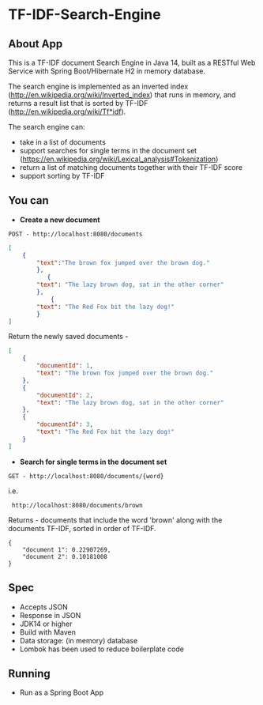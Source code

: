# TF-IDF-Search-Engine


## About App
This is a  TF-IDF document Search Engine in Java 14, built as a RESTful Web Service with Spring Boot/Hibernate H2 in memory database.

The search engine is implemented as an inverted index (http://en.wikipedia.org/wiki/Inverted_index) that runs in memory, and returns a result list that is sorted by TF-IDF (http://en.wikipedia.org/wiki/Tf*idf).

The search engine can:
* take in a list of documents
* support searches for single terms in the document set
(https://en.wikipedia.org/wiki/Lexical_analysis#Tokenization)
* return a list of matching documents together with their TF-IDF score
* support sorting by TF-IDF

## You can
* **Create a new document**
```
POST - http://localhost:8080/documents
```
```JSON
[
    {
        "text":"The brown fox jumped over the brown dog."
        },
           {
        "text": "The lazy brown dog, sat in the other corner"
        },
            {
        "text": "The Red Fox bit the lazy dog!"
        }
]
```
Return the newly saved documents -
```JSON
[
    {
        "documentId": 1,
        "text": "The brown fox jumped over the brown dog."
    },
    {
        "documentId": 2,
        "text": "The lazy brown dog, sat in the other corner"
    },
    {
        "documentId": 3,
        "text": "The Red Fox bit the lazy dog!"
    }
]
```


* **Search for single terms in the document set**
```
GET - http://localhost:8080/documents/{word}
```
i.e.
```
 http://localhost:8080/documents/brown
```
Returns - documents that include the word 'brown' along with the documents TF-IDF, sorted in order of TF-IDF.
```
{
    "document 1": 0.22907269,
    "document 2": 0.10181008
}
```


## Spec
* Accepts JSON
* Response in JSON
* JDK14 or higher
* Build with Maven
* Data storage: (in memory) database
* Lombok has been used to reduce boilerplate code

## Running
* Run as a Spring Boot App

